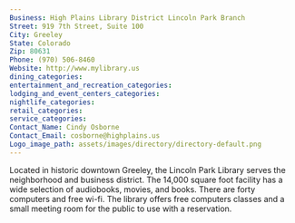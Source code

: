```yaml
---
Business: High Plains Library District Lincoln Park Branch
Street: 919 7th Street, Suite 100
City: Greeley
State: Colorado
Zip: 80631
Phone: (970) 506-8460
Website: http://www.mylibrary.us
dining_categories: 
entertainment_and_recreation_categories: 
lodging_and_event_centers_categories: 
nightlife_categories: 
retail_categories: 
service_categories: 
Contact_Name: Cindy Osborne
Contact_Email: cosborne@highplains.us
Logo_image_path: assets/images/directory/directory-default.png
---
```

Located in historic downtown Greeley, the Lincoln Park Library serves the neighborhood and business district. The 14,000 square foot facility has a wide selection of audiobooks, movies, and books. There are forty computers and free wi-fi. The library offers free computers classes and a small meeting room for the public to use with a reservation.
